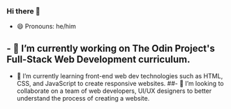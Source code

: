 ### Hi there 👋
- 😄 Pronouns: he/him
## - 🔭 I’m currently working on The Odin Project's Full-Stack Web Development curriculum.
- 🌱 I’m currently learning front-end web dev technologies such as HTML, CSS, and JavaScript to create responsive websites.
##- 👯 I’m looking to collaborate on a team of web developers, UI/UX designers to better understand the process of creating a website.

<!--
**guzmaneandrew/guzmaneandrew** is a ✨ _special_ ✨ repository because its `README.md` (this file) appears on your GitHub profile.
-->
